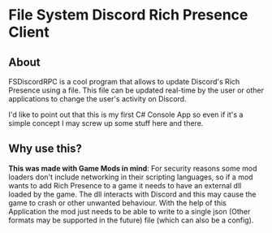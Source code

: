
# File System Discord Rich Presence Client

## About

FSDiscordRPC is a cool program that allows to update Discord's Rich Presence using a file.
This file can be updated real-time by the user or other applications to change the user's activity on Discord.

I'd like to point out that this is my first C# Console App so even if it's a simple concept I may screw up some stuff here and there.

## Why use this?

**This was made with Game Mods in mind**:
For security reasons some mod loaders don't include networking in their scripting languages,
so if a mod wants to add Rich Presence to a game it needs to have an external dll loaded by the game.
The dll interacts with Discord and this may cause the game to crash or other unwanted behaviour.
With the help of this Application the mod just needs to be able to write to a single json
(Other formats may be supported in the future) file (which can also be a config).




